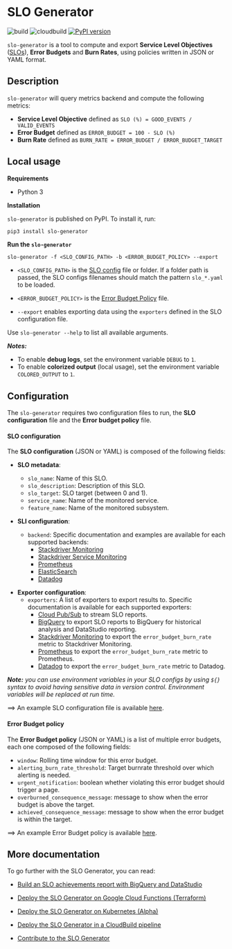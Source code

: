 # SLO Generator

![build](https://github.com/google/slo-generator/workflows/build/badge.svg)
![cloudbuild](https://github.com/google/slo-generator/workflows/cloudbuild/badge.svg)
[![PyPI version](https://badge.fury.io/py/slo-generator.svg)](https://badge.fury.io/py/slo-generator)

`slo-generator` is a tool to compute and export **Service Level Objectives** ([SLOs](https://landing.google.com/sre/sre-book/chapters/service-level-objectives/)),
**Error Budgets** and **Burn Rates**, using policies written in JSON or YAML format.

## Description
`slo-generator` will query metrics backend and compute the following metrics:

* **Service Level Objective** defined as `SLO (%) = GOOD_EVENTS / VALID_EVENTS`
* **Error Budget** defined as `ERROR_BUDGET = 100 - SLO (%)`
* **Burn Rate** defined as `BURN_RATE = ERROR_BUDGET / ERROR_BUDGET_TARGET`

## Local usage

**Requirements**

* Python 3

**Installation**

`slo-generator` is published on PyPI. To install it, run:

```sh
pip3 install slo-generator
```

**Run the `slo-generator`**

```
slo-generator -f <SLO_CONFIG_PATH> -b <ERROR_BUDGET_POLICY> --export
```
  * `<SLO_CONFIG_PATH>` is the [SLO config](#slo-configuration) file or folder.
    If a folder path is passed, the SLO configs filenames should match the pattern `slo_*.yaml` to be loaded.

  * `<ERROR_BUDGET_POLICY>` is the [Error Budget Policy](#error-budget-policy) file.

  * `--export` enables exporting data using the `exporters` defined in the SLO
  configuration file.

Use `slo-generator --help` to list all available arguments.

***Notes:***
* To enable **debug logs**, set the environment variable `DEBUG` to `1`.
* To enable **colorized output** (local usage), set the environment variable `COLORED_OUTPUT` to `1`.

## Configuration

The `slo-generator` requires two configuration files to run, the **SLO configuration** file and the **Error budget policy** file.

#### SLO configuration

The **SLO configuration** (JSON or YAML) is composed of the following fields:

* **SLO metadata**:
  * `slo_name`: Name of this SLO.
  * `slo_description`: Description of this SLO.
  * `slo_target`: SLO target (between 0 and 1).
  * `service_name`: Name of the monitored service.
  * `feature_name`: Name of the monitored subsystem.


* **SLI configuration**:
  * `backend`: Specific documentation and examples are available for each supported backends:
    * [Stackdriver Monitoring](docs/providers/stackdriver.md#backend)
    * [Stackdriver Service Monitoring](docs/providers/stackdriver_service_monitoring.md#backend)
    * [Prometheus](docs/providers/prometheus.md#backend)
    * [ElasticSearch](docs/providers/elasticsearch.md#backend)
    * [Datadog](docs/providers/datadog.md#backend)

- **Exporter configuration**:
  * `exporters`: A list of exporters to export results to. Specific documentation is available for each supported exporters:
      * [Cloud Pub/Sub](docs/providers/pubsub.md#exporter) to stream SLO reports.
      * [BigQuery](docs/providers/bigquery.md#exporter) to export SLO reports to BigQuery for historical analysis and DataStudio reporting.
      * [Stackdriver Monitoring](docs/providers/stackdriver.md#exporter) to export the `error_budget_burn_rate` metric to Stackdriver Monitoring.
      * [Prometheus](docs/providers/prometheus.md#exporter) to export the `error_budget_burn_rate` metric to Prometheus.
      * [Datadog](docs/providers/datadog.md#exporter) to export the `error_budget_burn_rate` metric to Datadog.

***Note:*** *you can use environment variables in your SLO configs by using `${}` syntax to avoid having sensitive data in version control. Environment variables will be replaced at run time.*

==> An example SLO configuration file is available [here](samples/stackdriver/slo_gae_app_availability.yaml).

#### Error Budget policy

The **Error Budget policy** (JSON or YAML) is a list of multiple error budgets, each one composed of the following fields:

* `window`: Rolling time window for this error budget.
* `alerting_burn_rate_threshold`: Target burnrate threshold over which alerting is needed.
* `urgent_notification`: boolean whether violating this error budget should trigger a page.
* `overburned_consequence_message`: message to show when the error budget is above the target.
* `achieved_consequence_message`: message to show when the error budget is within the target.

==> An example Error Budget policy is available [here](samples/error_budget_policy.yaml).

## More documentation

To go further with the SLO Generator, you can read:

* [Build an SLO achievements report with BigQuery and DataStudio](docs/deploy/datastudio_slo_report.md)

* [Deploy the SLO Generator on Google Cloud Functions (Terraform)](docs/deploy/cloudfunctions.md)

* [Deploy the SLO Generator on Kubernetes (Alpha)](docs/deploy/kubernetes.md)

* [Deploy the SLO Generator in a CloudBuild pipeline](docs/deploy/cloudbuild.md)

* [Contribute to the SLO Generator](CONTRIBUTING.md)
